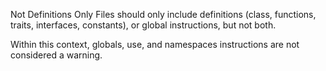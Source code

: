 Not Definitions Only
Files should only include definitions (class, functions, traits, interfaces, constants), or global instructions, but not both. 

<?php
// This whole script is a file

// It contains definitions and global code
class foo {
    static public $foo = null;
}
//This can be a singleton creation
foo::$foo = new foo();

trait t {}

class bar {}

?>

Within this context, globals, use, and namespaces instructions are not considered a warning.